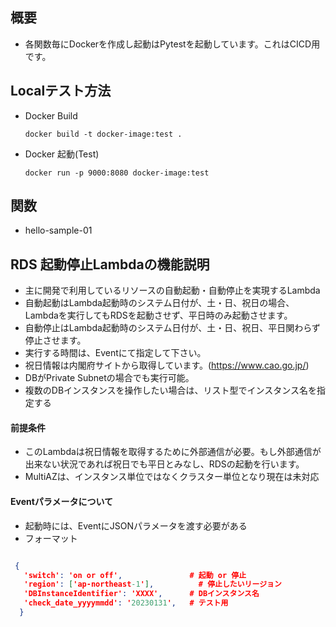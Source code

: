 ## 概要
- 各関数毎にDockerを作成し起動はPytestを起動しています。これはCICD用です。

## Localテスト方法
- Docker Build
  ``` 
  docker build -t docker-image:test .
  ```
- Docker 起動(Test)
  ``` 
  docker run -p 9000:8080 docker-image:test

  ```
 

## 関数
- hello-sample-01



## RDS 起動停止Lambdaの機能説明  
- 主に開発で利用しているリソースの自動起動・自動停止を実現するLambda  
- 自動起動はLambda起動時のシステム日付が、土・日、祝日の場合、Lambdaを実行してもRDSを起動させず、平日時のみ起動させます。  
- 自動停止はLambda起動時のシステム日付が、土・日、祝日、平日関わらず停止させます。  
- 実行する時間は、Eventにて指定して下さい。  
- 祝日情報は内閣府サイトから取得しています。(https://www.cao.go.jp/)  
- DBがPrivate Subnetの場合でも実行可能。  
- 複数のDBインスタンスを操作したい場合は、リスト型でインスタンス名を指定する  
#### 前提条件
- このLambdaは祝日情報を取得するために外部通信が必要。もし外部通信が出来ない状況であれば祝日でも平日とみなし、RDSの起動を行います。  
- MultiAZは、インスタンス単位ではなくクラスター単位となり現在は未対応  
#### Eventパラメータについて
- 起動時には、EventにJSONパラメータを渡す必要がある  
- フォーマット  
```JSON

 { 
   'switch': 'on or off',               # 起動 or 停止
   'region': ['ap-northeast-1'],          # 停止したいリージョン
   'DBInstanceIdentifier': 'XXXX',      # DBインスタンス名
   'check_date_yyyymmdd': '20230131',   # テスト用
  }

```

